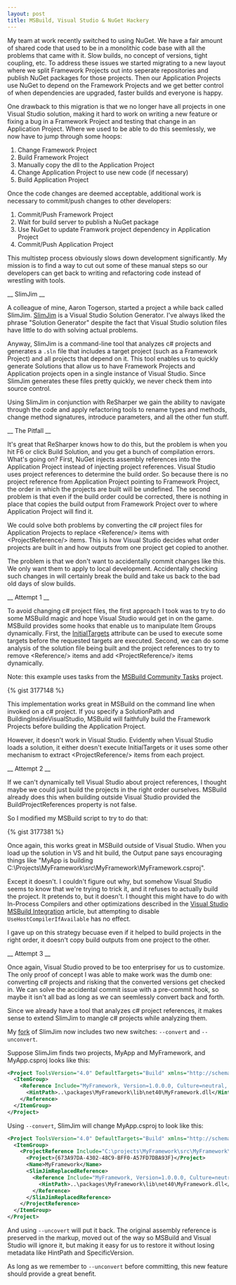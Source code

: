 ```yaml
---
layout: post
title: MSBuild, Visual Studio & NuGet Hackery
---
```


My team at work recently switched to using NuGet. We have a fair amount of shared code that used to be in a
monolithic code base with all the problems that came with it. Slow builds, no concept of versions, tight coupling, etc.
To address these issues we started migrating to a new layout where we split Framework Projects out into seperate
repositories and publish NuGet packages for those projects. Then our Application Projects use NuGet to depend on
the Framework Projects and we get better control of when dependencies are upgraded, faster builds and everyone is happy.

One drawback to this migration is that we no longer have all projects in one Visual Studio solution, making it hard to
work on writing a new feature or fixing a bug in a Framework Project and testing that change in an Application Project.
Where we used to be able to do this seemlessly, we now have to jump through some hoops:

1. Change Framework Project
1. Build Framework Project
1. Manually copy the dll to the Application Project
1. Change Application Project to use new code (if necessary)
1. Build Application Project

Once the code changes are deemed acceptable, additional work is necessary to commit/push changes to other developers:

1. Commit/Push Framework Project
1. Wait for build server to publish a NuGet package
1. Use NuGet to update Framwork project dependency in Application Project
1. Commit/Push Application Project

This multistep process obviously slows down development significantly. My mission is to find a way to cut out some
of these manual steps so our developers can get back to writing and refactoring code instead of wrestling with tools.

__ SlimJim __

A colleague of mine, Aaron Togerson, started a project a while back called SlimJim.
[SlimJim](https://github.com/AaronTorgerson/SlimJim/commits/master) is a Visual Studio Solution Generator.
I've always liked the phrase "Solution Generator" despite the fact that Visual Studio solution files have
little to do with solving actual problems.

Anyway, SlimJim is a command-line tool that analyzes c# projects and generates a <code>.sln</code> file
that includes a target project (such as a Framework Project) and all projects that depend on it. This
tool enables us to quickly generate Solutions that allow us to have Framework Projects and Application
projects open in a single instance of Visual Studio. Since SlimJim generates these files pretty quickly,
we never check them into source control.

Using SlimJim in conjunction with ReSharper we gain the ability to navigate through the code and apply
refactoring tools to rename types and methods, change method signatures, introduce parameters, and all
the other fun stuff.

__ The Pitfall __

It's great that ReSharper knows how to do this, but the problem is when you hit F6 or click Build Solution,
and you get a bunch of compilation errors. What's going on? First, NuGet injects assembly references into
the Application Project instead of injecting project references. Visual Studio uses project references to determine
the build order. So because there is no project reference from Application Project pointing to Framework Project,
the order in which the projects are built will be undefined. The second problem is that even if the build order
could be corrected, there is nothing in place that copies the build output from Framework Project over to
where Application Project will find it.

We could solve both problems by converting the c# project files for Application Projects to replace
&lt;Reference/&gt; items with &lt;ProjectReference/&gt; items. This is how Visual Studio decides what
order projects are built in and how outputs from one project get copied to another.

The problem is that we don't want to accidentally commit changes like this. We only want them to apply
to local development. Accidentally checking such changes in will certainly break the build and take us
back to the bad old days of slow builds.

__ Attempt 1 __

To avoid changing c# project files, the first approach I took was to try to do some MSBuild magic and
hope Visual Studio would get in on the game. MSBuild provides some hooks that enable us to manipulate
Item Groups dynamically. First, the [InitialTargets](http://msdn.microsoft.com/en-us/library/bcxfsh87.aspx)
attribute can be used to execute some targets before the requested targets are executed. Second, we
can do some analysis of the solution file being built and the project references to try to remove
&lt;Reference/&gt; items and add &lt;ProjectReference/&gt; items dynamically.

Note: this example uses tasks from the [MSBuild Community Tasks](https://github.com/loresoft/msbuildtasks) project.

{% gist 3177148 %}

This implementation works great in MSBuild on the command line when invoked on a c# project.
If you specify a SolutionPath and BuildingInsideVisualStudio,
MSBuild will faithfully build the Framework Projects before building the Application Project.

However, it doesn't work in Visual Studio. Evidently when Visual Studio loads a solution, it
either doesn't execute InitialTargets or it uses some other mechanism to extract &lt;ProjectReference/&gt;
items from each project.

__ Attempt 2 __

If we can't dynamically tell Visual Studio about project references, I thought maybe we could just build
the projects in the right order ourselves. MSBuild already does this when building outside Visual Studio
provided the BuildProjectReferences property is not false.

So I modified my MSBuild script to try to do that:

{% gist 3177381 %}

Once again, this works great in MSBuild outside of Visual Studio. When you load up the solution in VS
and hit build, the Output pane says encouraging things like "MyApp is building C:\Projects\MyFramework\src\MyFramework\MyFramework.csproj".

Except it doesn't. I couldn't figure out why, but somehow Visual Studio seems to know that we're trying to trick it, and it refuses
to actually build the project. It pretends to, but it doesn't. I thought this might have to do with In-Process Compilers and
other optimizations described in the [Visual Studio MSBuild Integration](http://msdn.microsoft.com/en-us/library/ms171468.aspx) article,
but attempting to disable <code>UseHostCompilerIfAvailable</code> has no effect.

I gave up on this strategy becuase even if it helped to build projects in the right order, it doesn't copy build outputs from one
project to the other.

__ Attempt 3 __

Once again, Visual Studio proved to be too enterprisey for us to customize. The only proof of concept I was able to make work
was the dumb one: converting c# projects and risking that the converted versions get checked in. We can solve the accidental commit
issue with a pre-commit hook, so maybe it isn't all bad as long as we can seemlessly convert back and forth.

Since we already have a tool that analyzes c# project references, it makes sense to extend SlimJim to mangle c# projects while analyzing them.

My [fork](https://github.com/chriseldredge/SlimJim) of SlimJim now includes two new switches: <code>--convert</code> and <code>--unconvert</code>.

Suppose SlimJim finds two projects, MyApp and MyFramework, and MyApp.csproj looks like this:

``` xml MyApp.csproj
<Project ToolsVersion="4.0" DefaultTargets="Build" xmlns="http://schemas.microsoft.com/developer/msbuild/2003">
  <ItemGroup>
    <Reference Include="MyFramework, Version=1.0.0.0, Culture=neutral, PublicKeyToken=3c369c070579152a, processorArchitecture=MSIL">
      <HintPath>..\packages\MyFramework\lib\net40\MyFramework.dll</HintPath>
    </Reference>
  </ItemGroup>
</Project>
```

Using <code>--convert</code>, SlimJim will change MyApp.csproj to look like this:

``` xml MyApp.csproj after SlimJim
<Project ToolsVersion="4.0" DefaultTargets="Build" xmlns="http://schemas.microsoft.com/developer/msbuild/2003">
  <ItemGroup>
    <ProjectReference Include="C:\projects\MyFramework\src\MyFramework\MyFramework.csproj">
      <Project>{673A97DA-4302-48C9-BFF0-A57FD7DBA93F}</Project>
      <Name>MyFramework</Name>
      <SlimJimReplacedReference>
        <Reference Include="MyFramework, Version=1.0.0.0, Culture=neutral, PublicKeyToken=3c369c070579152a, processorArchitecture=MSIL">
          <HintPath>..\packages\MyFramework\lib\net40\MyFramework.dll</HintPath>
        </Reference>
      </SlimJimReplacedReference>
    </ProjectReference>
  </ItemGroup>
</Project>
```

And using <code>--uncovert</code> will put it back. The original assembly reference is preserved in the markup, moved out of the
way so MSBuild and Visual Studio will ignore it, but making it easy for us to restore it without losing metadata like HintPath
and SpecificVersion.

As long as we remember to <code>--unconvert</code> before committing, this new feature should provide a great benefit.

